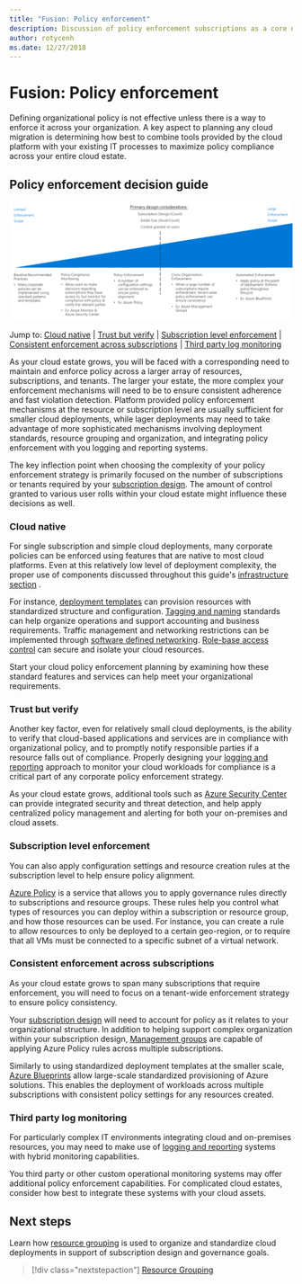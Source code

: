 ```yaml
---
title: "Fusion: Policy enforcement" 
description: Discussion of policy enforcement subscriptions as a core design priority in Azure migrations
author: rotycenh
ms.date: 12/27/2018
---
```


# Fusion: Policy enforcement

Defining organizational policy is not effective unless there is a way to enforce it across your organization. A key aspect to planning any cloud migration is determining how best to combine tools provided by the cloud platform with your existing IT processes to maximize policy compliance across your entire cloud estate.

## Policy enforcement decision guide

![Plotting policy enforcement options from least to most complex, aligned with jump links below](../../_images/discovery-guides/discovery-guide-policy-enforcement.png)

Jump to: [Cloud native](#cloud-native) | [Trust but verify](#trust-but-verify) | [Subscription level enforcement](#subscription-level-enforcement) | [Consistent enforcement across subscriptions](#consistent-enforcement-across-subscriptions) | [Third party log monitoring](#third-party-log-monitoring)

As your cloud estate grows, you will be faced with a corresponding need to maintain and enforce policy across a larger array of resources, subscriptions, and tenants. The larger your estate, the more complex your enforcement mechanisms will need to be to ensure consistent adherence and fast violation detection. Platform provided policy enforcement mechanisms at the resource or subscription level are usually sufficient for smaller cloud deployments, while lager deployments may need to take advantage of more sophisticated mechanisms involving deployment standards, resource grouping and organization, and integrating policy enforcement with you logging and reporting systems. 

The key inflection point when choosing the complexity of your policy enforcement strategy is primarily focused on the number of subscriptions or tenants required by your [subscription design](../subscriptions/overview.md). The amount of control granted to various user rolls within your cloud estate might influence these decisions as well.

### Cloud native

For single subscription and simple cloud deployments, many corporate policies can be enforced using features that are native to most cloud platforms. Even at this relatively low level of deployment complexity, the proper use of components discussed throughout this guide's [infrastructure section](../overview.md) . 

For instance, [deployment templates](../resource-grouping/overview.md#deployment-grouping-templated-deployments) can provision resources with standardized structure and configuration. [Tagging and naming](../resource-tagging/overview.md) standards can help organize operations and support accounting and business requirements. Traffic management and networking restrictions can be implemented through [software defined networking](../software-defined-networks/overview.md). [Role-base access control](../identity/overview.md) can secure and isolate your cloud resources.

Start your cloud policy enforcement planning by examining how these standard features and services can help meet your organizational requirements.

### Trust but verify

Another key factor, even for relatively small cloud deployments, is the ability to verify that cloud-based applications and services are in compliance with organizational policy, and to promptly notify responsible parties if a resource falls out of compliance. Properly designing your [logging and reporting](../logs-and-reporting/overview.md) approach to monitor your cloud workloads for compliance is a critical part of any corporate policy enforcement strategy. 

As your cloud estate grows, additional tools such as [Azure Security Center](https://docs.microsoft.com/en-us/azure/security-center/) can provide integrated security and threat detection, and help apply centralized policy management and alerting for both your on-premises and cloud assets. 

### Subscription level enforcement

You can also apply configuration settings and resource creation rules at the subscription level to help ensure policy alignment. 

[Azure Policy](https://docs.microsoft.com/en-us/azure/governance/policy/overview) is a service that allows you to apply governance rules directly to subscriptions and resource groups. These rules help you control what types of resources you can deploy within a subscription or resource group, and how those resources can be used. For instance, you can create a rule to allow resources to only be deployed to a certain geo-region, or to require that all VMs must be connected to a specific subnet of a virtual network.

### Consistent enforcement across subscriptions

As your cloud estate grows to span many subscriptions that require enforcement, you will need to focus on a tenant-wide enforcement strategy to ensure policy consistency. 

Your [subscription design](../subscriptions/overview.md) will need to account for policy as it relates to your organizational structure. In addition to helping support complex organization within your subscription design, [Management groups](../subscriptions/overview.md#management-groups) are capable of applying Azure Policy rules across multiple subscriptions. 

Similarly to using standardized deployment templates at the smaller scale, [Azure Blueprints](https://docs.microsoft.com/en-us/azure/governance/blueprints/overview) allow large-scale standardized provisioning of Azure solutions. This enables the deployment of workloads across multiple subscriptions with consistent policy settings for any resources created.

### Third party log monitoring

For particularly complex IT environments integrating cloud and on-premises resources, you may need to make use of [logging and reporting](../logs-and-reporting/overview.md) systems with hybrid monitoring capabilities. 

You third party or other custom operational monitoring systems may offer additional policy enforcement capabilities. For complicated cloud estates, consider how best to integrate these systems with your cloud assets.

## Next steps

Learn how [resource grouping](../resource-grouping/overview.md) is used to organize and standardize cloud deployments in support of subscription design and governance goals.

> [!div class="nextstepaction"]
> [Resource Grouping](../resource-grouping/overview.md)


